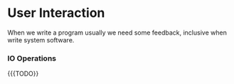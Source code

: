 # User Interaction
When we write a program usually we need some feedback, inclusive when write system software.


### IO Operations
{{{TODO}}

